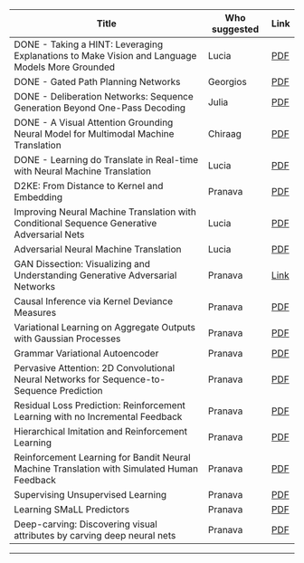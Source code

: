 | Title  | Who suggested | Link     |
|-------------|------------|--------|
|DONE - Taking a HINT: Leveraging Explanations to Make Vision and Language Models More Grounded | Lucia | [PDF](https://arxiv.org/abs/1902.03751)|
|DONE -  Gated Path Planning Networks | Georgios | [PDF](http://proceedings.mlr.press/v80/lee18c/lee18c.pdf)|
|DONE - Deliberation Networks: Sequence Generation Beyond One-Pass Decoding | Julia | [PDF](https://papers.nips.cc/paper/6775-deliberation-networks-sequence-generation-beyond-one-pass-decoding.pdf)|
|DONE - A Visual Attention Grounding Neural Model for Multimodal Machine Translation | Chiraag | [PDF](http://aclweb.org/anthology/D18-1400)|
|DONE - Learning do Translate in Real-time with Neural Machine Translation | Lucia | [PDF](https://arxiv.org/abs/1610.00388)
|D2KE: From Distance to Kernel and Embedding | Pranava | [PDF](https://arxiv.org/abs/1802.04956)|
|Improving Neural Machine Translation with Conditional Sequence Generative Adversarial Nets | Lucia | [PDF](https://arxiv.org/abs/1703.04887) |
Adversarial Neural Machine Translation | Lucia | [PDF](https://arxiv.org/abs/1704.06933)|
GAN Dissection: Visualizing and Understanding Generative Adversarial Networks | Pranava |[Link](https://gandissect.csail.mit.edu/)|
Causal Inference via Kernel Deviance Measures | Pranava | [PDF](https://arxiv.org/abs/1804.04622)|
Variational Learning on Aggregate Outputs with Gaussian Processes | Pranava | [PDF](https://arxiv.org/abs/1805.08463)|
Grammar Variational Autoencoder | Pranava | [PDF](https://arxiv.org/pdf/1703.01925.pdf)|
Pervasive Attention: 2D Convolutional Neural Networks for Sequence-to-Sequence Prediction | Pranava | [PDF](https://arxiv.org/abs/1808.03867)|
Residual Loss Prediction: Reinforcement Learning with no Incremental Feedback | Pranava | [PDF](http://hal3.name/docs/daume18reslope.pdf)|
Hierarchical Imitation and Reinforcement Learning | Pranava | [PDF](http://hal3.name/docs/daume18ilrl.pdf)|
Reinforcement Learning for Bandit Neural Machine Translation with Simulated Human Feedback | Pranava | [PDF](http://hal3.name/docs/daume17simhuman.pdf)|
Supervising Unsupervised Learning | Pranava | [PDF](http://www.mit.edu/~vgarg/nips2018sup.pdf)|
Learning SMaLL Predictors | Pranava | [PDF](http://www.mit.edu/~vgarg/nips2018small.pdf)|
Deep-carving: Discovering visual attributes by carving deep neural nets | Pranava | [PDF](https://www.cv-foundation.org/openaccess/content_cvpr_2015/papers/Shankar_DEEP-CARVING_Discovering_Visual_2015_CVPR_paper.pdf)|
---------------------------------------------------------------------------------------


